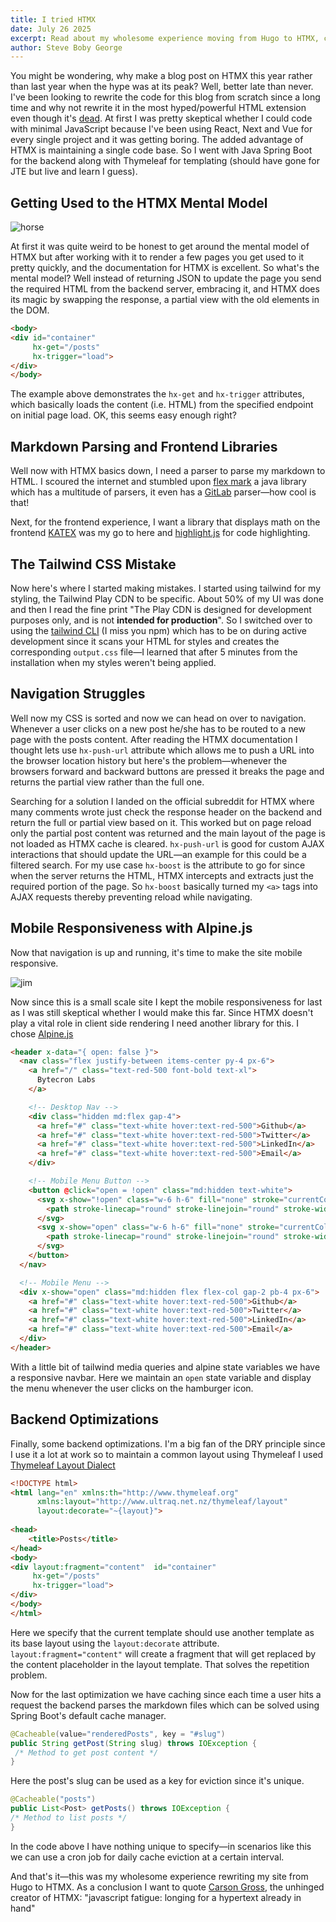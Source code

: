 ```yaml
---
title: I tried HTMX
date: July 26 2025
excerpt: Read about my wholesome experience moving from Hugo to HTMX, complete with the mistakes I made and lessons learned along the way.
author: Steve Boby George
---
```



You might be wondering, why make a blog post on HTMX this year rather than last year when the hype was at its peak? Well, better late than never. I've been looking to rewrite the code for this blog from scratch since a long time and why not rewrite it in the most hyped/powerful HTML extension even though it's [dead](https://htmx.org/essays/future/). At first I was pretty skeptical whether I could code with minimal JavaScript because I've been using React, Next and Vue for every single project and it was getting boring. The added advantage of HTMX is maintaining a single code base. So I went with Java Spring Boot for the backend along with Thymeleaf for templating (should have gone for JTE but live and learn I guess). 

## Getting Used to the HTMX Mental Model

![horse](/images/i-tried-htmx/horse.jpg)


At first it was quite weird to be honest to get around the mental model of HTMX but after working with it to render a few pages you get used to it pretty quickly, and the documentation for HTMX is excellent. So what's the mental model? Well instead of returning JSON to update the page you send the required HTML from the backend server, embracing it, and HTMX does its magic by swapping the response, a partial view with the old elements in the DOM. 

```html
<body>
<div id="container"
     hx-get="/posts"
     hx-trigger="load">
</div>
</body>
```

The example above demonstrates the `hx-get` and `hx-trigger` attributes, which basically loads the content (i.e. HTML) from the specified endpoint on initial page load. OK, this seems easy enough right? 

## Markdown Parsing and Frontend Libraries

Well now with HTMX basics down, I need a parser to parse my markdown to HTML. I scoured the internet and stumbled upon [flex mark](https://github.com/vsch/flexmark-java) a java library which has a multitude of parsers, it even has a [GitLab](https://github.com/vsch/flexmark-java/tree/master/flexmark-ext-gitlab) parser—how cool is that!

Next, for the frontend experience, I want a library that displays math on the frontend [KATEX](https://katex.org/) was my go to here and [highlight.js](https://highlightjs.org/) for code highlighting. 

## The Tailwind CSS Mistake

Now here's where I started making mistakes. I started using tailwind for my styling, the Tailwind Play CDN to be specific. About 50% of my UI was done and then I read the fine print "The Play CDN is designed for development purposes only, and is not **intended for production**". So I switched over to using the [tailwind CLI](https://tailwindcss.com/docs/installation/tailwind-cli) (I miss you npm) which has to be on during active development since it scans your HTML for styles and creates the corresponding `output.css` file—I learned that after 5 minutes from the installation when my styles weren't being applied. 

## Navigation Struggles

Well now my CSS is sorted and now we can head on over to navigation. Whenever a user clicks on a new post he/she has to be routed to a new page with the posts content. After reading the HTMX documentation I thought lets use `hx-push-url` attribute which allows me to push a URL into the browser location history but here's the problem—whenever the browsers forward and backward buttons are pressed it breaks the page and returns the partial view rather than the full one.

Searching for a solution I landed on the official subreddit for HTMX where many comments wrote just check the response header on the backend and return the full or partial view based on it. This worked but on page reload only the partial post content was returned and the main layout of the page is not loaded as HTMX cache is cleared. `hx-push-url` is good for custom AJAX interactions that should update the URL—an example for this could be a filtered search. For my use case `hx-boost` is the attribute to go for since when the server returns the HTML, HTMX intercepts and extracts just the required portion of the page. So `hx-boost` basically turned my `<a>` tags into AJAX requests thereby preventing reload while navigating. 

## Mobile Responsiveness with Alpine.js

Now that navigation is up and running, it's time to make the site mobile responsive. 

![jim](/images/i-tried-htmx/jim.jpg)

Now since this is a small scale site I kept the mobile responsiveness for last as I was still skeptical whether I would make this far. Since HTMX doesn't play a vital role in client side rendering I need another library for this. I chose [Alpine.js](https://alpinejs.dev/) 

```html
<header x-data="{ open: false }">
  <nav class="flex justify-between items-center py-4 px-6">
    <a href="/" class="text-red-500 font-bold text-xl">
      Bytecron Labs
    </a>

    <!-- Desktop Nav -->
    <div class="hidden md:flex gap-4">
      <a href="#" class="text-white hover:text-red-500">Github</a>
      <a href="#" class="text-white hover:text-red-500">Twitter</a>
      <a href="#" class="text-white hover:text-red-500">LinkedIn</a>
      <a href="#" class="text-white hover:text-red-500">Email</a>
    </div>

    <!-- Mobile Menu Button -->
    <button @click="open = !open" class="md:hidden text-white">
      <svg x-show="!open" class="w-6 h-6" fill="none" stroke="currentColor">
        <path stroke-linecap="round" stroke-linejoin="round" stroke-width="2" d="M4 6h16M4 12h16M4 18h16"/>
      </svg>
      <svg x-show="open" class="w-6 h-6" fill="none" stroke="currentColor">
        <path stroke-linecap="round" stroke-linejoin="round" stroke-width="2" d="M6 18L18 6M6 6l12 12"/>
      </svg>
    </button>
  </nav>

  <!-- Mobile Menu -->
  <div x-show="open" class="md:hidden flex flex-col gap-2 pb-4 px-6">
    <a href="#" class="text-white hover:text-red-500">Github</a>
    <a href="#" class="text-white hover:text-red-500">Twitter</a>
    <a href="#" class="text-white hover:text-red-500">LinkedIn</a>
    <a href="#" class="text-white hover:text-red-500">Email</a>
  </div>
</header>
```

With a little bit of tailwind media queries and alpine state variables we have a responsive navbar. Here we maintain an `open` state variable and display the menu whenever the user clicks on the hamburger icon. 

## Backend Optimizations

Finally, some backend optimizations. I'm a big fan of the DRY principle since I use it a lot at work so to maintain a common layout using Thymeleaf I used [Thymeleaf Layout Dialect](https://github.com/ultraq/thymeleaf-layout-dialect?tab=readme-ov-file#thymeleaf-layout-dialect)

```html
<!DOCTYPE html>  
<html lang="en" xmlns:th="http://www.thymeleaf.org"  
      xmlns:layout="http://www.ultraq.net.nz/thymeleaf/layout"  
      layout:decorate="~{layout}">  
  
<head>  
    <title>Posts</title>  
</head>  
<body>  
<div layout:fragment="content"  id="container"  
     hx-get="/posts"  
     hx-trigger="load">  
</div>  
</body>  
</html>
```

Here we specify that the current template should use another template as its base layout using the `layout:decorate` attribute. `layout:fragment="content"` will create a fragment that will get replaced by the content placeholder in the layout template. That solves the repetition problem. 

Now for the last optimization we have caching since each time a user hits a request the backend parses the markdown files which can be solved using Spring Boot's default cache manager.

```java
@Cacheable(value="renderedPosts", key = "#slug") 
public String getPost(String slug) throws IOException {
 /* Method to get post content */
}
```

Here the post's slug can be used as a key for eviction since it's unique. 

```java
@Cacheable("posts") 
public List<Post> getPosts() throws IOException { 
/* Method to list posts */
}
```

In the code above I have nothing unique to specify—in scenarios like this we can use a cron job for daily cache eviction at a certain interval. 

And that's it—this was my wholesome experience rewriting my site from Hugo to HTMX. As a conclusion I want to quote [Carson Gross](https://x.com/htmx_org), the unhinged creator of HTMX: "javascript fatigue: longing for a hypertext already in hand"